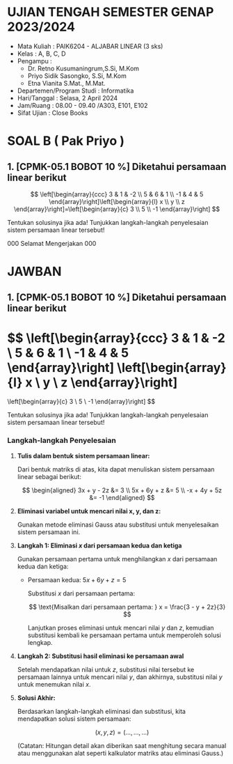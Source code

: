# UJIAN TENGAH SEMESTER GENAP 2023/2024

- Mata Kuliah : PAIK6204 - ALJABAR LINEAR (3 sks)
- Kelas : A, B, C, D
- Pengampu : 
    - Dr. Retno Kusumaningrum,S.Si, M.Kom
    - Priyo Sidik Sasongko, S.Si, M.Kom
    - Etna Vianita S.Mat., M.Mat.
- Departemen/Program Studi : Informatika
- Hari/Tanggal : Selasa, 2 April 2024
- Jam/Ruang : 08.00 - 09.40 /A303, E101, E102
- Sifat Ujian : Close Books

# SOAL B ( Pak Priyo )
## 1. [CPMK-05.1 BOBOT 10 %] Diketahui persamaan linear berikut

$$
\left[\begin{array}{ccc}
3 & 1 & -2 \\
5 & 6 & 1 \\
-1 & 4 & 5
\end{array}\right]\left[\begin{array}{l}
x \\
y \\
z
\end{array}\right]=\left[\begin{array}{c}
3 \\
5 \\
-1
\end{array}\right]
$$

Tentukan solusinya jika ada! Tunjukkan langkah-langkah penyelesaian sistem persamaan linear tersebut!

000 Selamat Mengerjakan 000


# JAWBAN
## 1. [CPMK-05.1 BOBOT 10 %] Diketahui persamaan linear berikut

$$
\left[\begin{array}{ccc}
3 & 1 & -2 \\
5 & 6 & 1 \\
-1 & 4 & 5
\end{array}\right]
\left[\begin{array}{l}
x \\
y \\
z
\end{array}\right]
=
\left[\begin{array}{c}
3 \\
5 \\
-1
\end{array}\right]
$$

Tentukan solusinya jika ada! Tunjukkan langkah-langkah penyelesaian sistem persamaan linear tersebut!

### Langkah-langkah Penyelesaian

1. **Tulis dalam bentuk sistem persamaan linear:**

   Dari bentuk matriks di atas, kita dapat menuliskan sistem persamaan linear sebagai berikut:

    $$
   \begin{aligned}
   3x + y - 2z &= 3 \\
   5x + 6y + z &= 5 \\
   -x + 4y + 5z &= -1
   \end{aligned}
   $$

2. **Eliminasi variabel untuk mencari nilai x, y, dan z:**

   Gunakan metode eliminasi Gauss atau substitusi untuk menyelesaikan sistem persamaan ini.

3. **Langkah 1: Eliminasi $x$ dari persamaan kedua dan ketiga**

   Gunakan persamaan pertama untuk menghilangkan $x$ dari persamaan kedua dan ketiga:

   - Persamaan kedua: $5x + 6y + z = 5$
   
     Substitusi $x$ dari persamaan pertama:
     
     $$
     \text{Misalkan dari persamaan pertama: } x = \frac{3 - y + 2z}{3}
     $$
     
     Lanjutkan proses eliminasi untuk mencari nilai $y$ dan $z$, kemudian substitusi kembali ke persamaan pertama untuk memperoleh solusi lengkap.

4. **Langkah 2: Substitusi hasil eliminasi ke persamaan awal**

   Setelah mendapatkan nilai untuk $z$, substitusi nilai tersebut ke persamaan lainnya untuk mencari nilai $y$, dan akhirnya, substitusi nilai $y$ untuk menemukan nilai $x$.

5. **Solusi Akhir:**

   Berdasarkan langkah-langkah eliminasi dan substitusi, kita mendapatkan solusi sistem persamaan:

    $$
   (x, y, z) = (\ldots, \ldots, \ldots)
   $$

   (Catatan: Hitungan detail akan diberikan saat menghitung secara manual atau menggunakan alat seperti kalkulator matriks atau eliminasi Gauss.)

